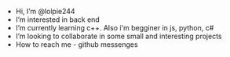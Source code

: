 - Hi, I’m @lolpie244
- I’m interested in back end 
- I’m currently learning c++. Also i'm begginer in js, python, c#
- I’m looking to collaborate in some small and interesting projects
- How to reach me - github messenges

<!---
lolpie244/lolpie244 is a ✨ special ✨ repository because its `README.md` (this file) appears on your GitHub profile.
You can click the Preview link to take a look at your changes.
--->
